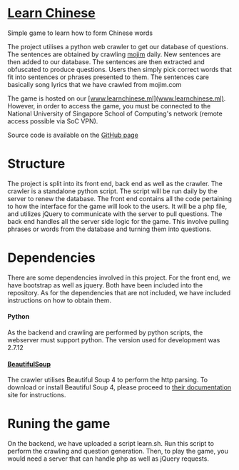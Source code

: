 # [Learn Chinese](http://www.learnchinese.ml)
Simple game to learn how to form Chinese words

The project utilises a python web crawler to get our database of questions.
The sentences are obtained by crawling [mojim](www.mojim.com) daily.
New sentences are then added to our database.
The sentences are then extracted and obfuscated to produce questions.
Users then simply pick correct words that fit into sentences or phrases presented to them.
The sentences care basically song lyrics that we have crawled from mojim.com

The game is hosted on our [www.learnchinese.ml](www.learnchinese.ml). However, in order to access the game, you must be connected to the National University of Singapore School of Computing's network (remote access possible via SoC VPN). 

Source code is available on the [GitHub page](https://github.com/vhazali/Learn-Chinese)

# Structure
The project is split into its front end, back end as well as the crawler.
The crawler is a standalone python script. The script will be run daily by the server to renew the database. 
The front end contains all the code pertaining to how the interface for the game will look to the users. It will be a php file, and utilizes jQuery to communicate with the server to pull questions.
The back end handles all the server side logic for the game. This involve pulling phrases or words from the database and turning them into questions.

# Dependencies

There are some dependencies involved in this project.
For the front end, we have bootstrap as well as jquery. Both have been included into the repository. As for the dependencies that are not included, we have included instructions on how to obtain them.

#### Python
As the backend and crawling are performed by python scripts, the webserver must support python. The version used for development was 2.7.12
#### [BeautifulSoup](https://www.crummy.com/software/BeautifulSoup/bs4/doc/)
The crawler utilises Beautiful Soup 4 to perform the http parsing. To download or install Beautiful Soup 4, please proceed to [their documentation](https://www.crummy.com/software/BeautifulSoup/bs4/doc/) site for instructions.

# Runing the game
On the backend, we have uploaded a script learn.sh. Run this script to perform the crawling and question generation.
Then, to play the game, you would need a server that can handle php as well as jQuery requests.